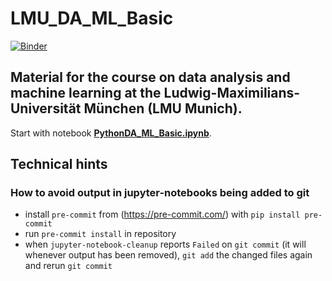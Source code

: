 # LMU_DA_ML_Basic

[![Binder](https://mybinder.org/badge_logo.svg)](https://mybinder.org/v2/gh/fuenfundachtzig/LMU_DA_ML_Basic/HEAD?filepath=notebooks%2FPythonDA_ML_Basic.ipynb)

## Material for the course on data analysis and machine learning at the Ludwig-Maximilians-Universität München (LMU Munich).

Start with notebook **[PythonDA_ML_Basic.ipynb](notebooks/PythonDA_ML_Basic.ipynb)**.


## Technical hints

### How to avoid output in jupyter-notebooks being added to git
* install `pre-commit` from (https://pre-commit.com/) with `pip install pre-commit`
* run `pre-commit install` in repository
* when `jupyter-notebook-cleanup` reports `Failed` on `git commit` (it will whenever output has been removed), `git add` the changed files again and rerun `git commit`